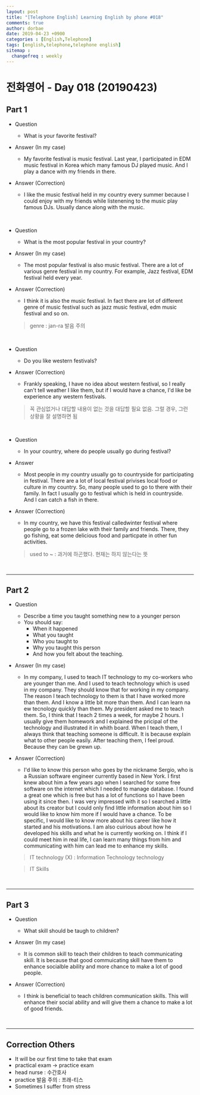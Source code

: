 ```yaml
---
layout: post
title: "[Telephone English] Learning English by phone #018"
comments: true
author: dorbae
date: 2019-04-23 +0900
categories : [English,Telephone]
tags: [english,telephone,telephone english]
sitemap :
  changefreq : weekly
---
```


# 전화영어 - Day 018 (20190423)


## Part 1

* Question
    * What is your favorite festival?

* Answer (In my case)
    * My favorite festival is music festival. Last year, I participated in EDM music festival in Korea which many famous DJ played music. And I play a dance with my friends in there.

* Answer (Correction)
    * I like the music festival held in my country every summer because I could enjoy with my friends while listenening to the music play famous DJs. Usually dance along with the music.

<br />

* Question
    * What is the most popular festival in your country?

* Answer (In my case)
    * The most popular festival is also music festival. There are a lot of various genre festival in my country. For example, Jazz festival, EDM festival held every year.

* Answer (Correction)
    * I think it is also the music festival. In fact there are lot of different  genre of music festival such as jazz music festival, edm music festival and so on.

    > genre : jan-ra    발음 주의

<br />

* Question
    * Do you like western festivals?

* Answer (Correction)
    * Frankly speaking, I have no idea about western festival, so I really can't tell weather I like them, but if I would have a chance, I'd like be experience any western festivals.

    > 꼭 관심없거나 대답할 내용이 없는 것을 대답할 필요 없음. 그럴 경우, 그런 상황을 잘 설명하면 됨

<br />

* Question
    * In your country, where do people usually go during festival?

* Answer
    * Most people in my country usually go to countryside for participating in festival. There are a lot of local festival privises local food or culture in my country. So, many people used to go to there with their family. In fact I usually go to festival which is held in countryside. And I can catch a fish in there.

* Answer (Correction)
    * In my country, we have this festival calledwinter festival where people go to a frozen lake with their family and friends. There, they go fishing, eat some delicious food and particpate in other fun activities.

    > used to ~ : 과거에 하곤했다. 현재는 하지 않는다는 뜻

<br />

-------------

## Part 2

* Question
    * Describe a time you taught something new to a younger person
    * You should say: 
        * When it happened
        * What you taught
        * Who you taught to
        * Why you taught this person
        * And how you felt about the teaching. 

* Answer (In my case)
    * In my company, I used to teach IT technology to my co-workers who are younger than me. And I used to teach technology which is used in my company. They should know that for working in my company. The reason I teach technology to them is that I have worked more than them.  And I know a little bit more than them. And I can learn na ew tecnology  quickly than them. My president asked me to teach them. So, I think that I teach 2 times a week, for maybe 2 hours. I usually give them homework and I explained the pricipal of the technology and illustrated it in whith board. When I teach them, I always think that teaching someone is difficult. It is because explain what to other people easily. After teaching them, I feel proud. Because they can be grewn up.

* Answer (Correction)
    * I'd like to know this person who goes by the nickname Sergio, who is a Russian software engineer currently based in New York. I first knew about him a few years ago when I searched for some free software on the internet which I needed to manage database. I found a great one which is free but has a lot of functions so I have been using it since then. I was very impressed with it so I searched a little about its  creator but I could only find little information about him so I would like to know him more if I would have a chance. To be specific, I would like to know more about his career like how it started and his motivations. I am also cuirious about how he developed his skills and what he is currently working on. I think if I could meet him in real life, I can learn many things from him and communicating with him can lead me to enhance my skills.

    > IT technology (X) : Information Technology technology
    
    > IT Skills

<br />

-------

## Part 3

* Question
    * What skill should be taugh to children?

* Answer (In my case)

    * It is common skill to teach their children to teach communicating skill. It is because that good commuicating skill have them to enhance socialble ability and more chance to make a lot of good people.

* Answer (Correction)
    * I think is beneficial to teach children communication skills. This will enhance their social ability and will give them a chance to make a lot of good friends. 

<br />

------

## Correction Others
* It will be our first time to take that exam
* practical exam -> practice exam
* head nurse : 수간호사
* practice 발음 주의 : 프래-티스
* Sometimes I suffer from stress